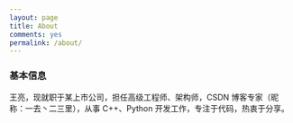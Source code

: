 ```yaml
---
layout: page
title: About
comments: yes
permalink: /about/
---
```


### 基本信息

王亮，现就职于某上市公司，担任高级工程师、架构师，CSDN 博客专家（昵称：一去丶二三里），从事 C++、Python 开发工作，专注于代码，热衷于分享。